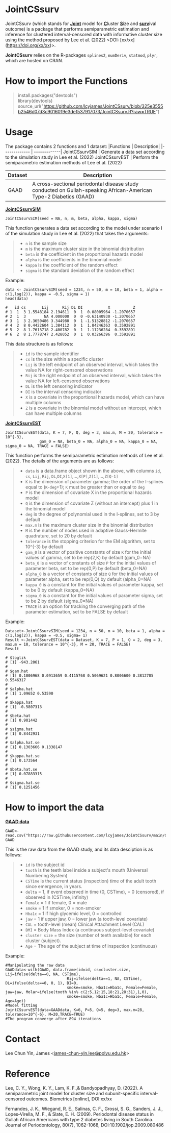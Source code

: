 # JointCSsurv #
JointCSsurv (which stands for <ins>**Joint**</ins> model for <ins>**C**</ins>luster <ins>**S**</ins>ize and <ins>**surv**</ins>ival outcome) is a package that performs semiparametric estimation and inference for clustered interval-censored data with informative cluster size using the method proposed by Lee et al. (2022) <DOI: [xx/xx] (https://doi.org/xx/xx)>.

**JointCSsurv** relies on the R-packages `splines2`, `numDeriv`, `statmod`, `plyr`, which are hosted on CRAN.

# How to import the Functions #
> install.packages("devtools")<br />
> library(devtools) <br /> 
> source_url("https://github.com/lcyjames/JointCSsurv/blob/325e3555b2546d07d3c9016019e3def537917073/JointCSsurv.R?raw=TRUE")

# Usage #
The package contains 2 functions and 1 dataset:
|Functions  | Description|
|------------- | -------------|
JointCSsurvSIM  | Generate a data set according to the simulation study in Lee et al. (2022)
JointCSsurvEST  | Perform the semiparametric estimation methods of Lee et al. (2022)

|Dataset | Description|
|------------- | -------------|
GAAD | A cross-sectional periodontal disease study conducted on Gullah-speaking African-American Type-2 Diabetics (GAAD)

<ins>**JointCSsurvSIM**</ins>

```
JointCSsurvSIM(seed = NA, n, m, beta, alpha, kappa, sigma)
```
This function generates a data set according to the model under scenario I of the simulation study in Lee et al. (2022) that takes the arguments:
>- `n` is the sample size
>- `m` is the maximum cluster size in the binomial distribution
>- `beta` is the coefficient in the proportional hazards model
>- `alpha` is the coefficients in the binomial model
>- `kappa` is the coefficient of the random effect
>- `sigma` is the standard deviation of the random effect

Example:
```
data <- JointCSsurvSIM(seed = 1234, n = 50, m = 10, beta = 1, alpha = c(1,log(2)), kappa = -0.5, sigma = 1)
head(data)

#   id cs       Lij      Rij DL DI           X          Z
# 1  1  3 1.5548184 2.194611  0  1  0.08005964 -1.2070657
# 2  1  3        NA 4.000000  0  0 -0.63140930 -1.2070657
# 3  1  3 2.3650486 3.344980  0  1 -1.51328812 -1.2070657
# 4  2  8 0.4422604 1.384112  0  1  1.84246363  0.3592891
# 5  2  8 1.7613718 2.400782  0  1  1.11236284  0.3592891
# 6  2  8 1.7778747 2.428052  0  1  0.03266396  0.3592891
```

This data structure is as follows:
>- `id` is the sample identifier
>- `cs` is the size within a specific cluster
>- `Lij` is the left endpoint of an observed interval, which takes the value NA for right-censored observations
>- `Rij` is the right endpoint of an observed interval, which takes the value NA for left-censored observations
>- `DL` is the left censoring indicator
>- `DI` is the interval censoring indicator
>- `X` is a covariate in the proportional hazards model, which can have multiple columns
>- `Z` is a covariate in the binomial model without an intercept, which can have multiple columns


<ins>**JointCSsurvEST**</ins>

```
JointCSsurvEST(data, K = 7, P, Q, deg = 3, max.m, M = 20, tolerance = 10^{-3}, 
               gam_0 = NA, beta_0 = NA, alpha_0 = NA, kappa_0 = NA, sigma_0 = NA, TRACE = FALSE)
```
This function performs the semiparametric estimation methods of Lee et al. (2022). The details of the arguments are as follows:
>- `data` is a data.frame object shown in the above, with columns `id`, `cs`, `Lij`, `Rij`, `DL`,`DI`,`X[1]`,...,`X[P]`,`Z[1]`,...,`Z[Q-1]`
>- `K` is the dimension of parameter gamma; the order of the I-splines equal to (`K`-`deg`+1); `K` must be greater than or equal to `deg`
>- `P` is the dimension of covariate X in the proportional hazards model
>- `Q` is the dimension of covariate Z (without an intercept) plus 1 in the binomial model 
>- `deg` is the degree of polynomial used in the I-splines, set to 3 by default
>- `max.m` is the maximum cluster size in the binomial distribution
>- `M` is the number of nodes used in adaptive Gauss-Hermite quadrature, set to 20 by default
>- `tolerance` is the stopping criterion for the EM algorithm, set to 10^{-3} by default
>- `gam_0` is a vector of positive constants of size `K` for the initial values of gamma, set to be rep(2,K) by default (gam_0=NA)
>- `beta_0` is a vector of constants of size `P` for the initial values of parameter beta, set to be rep(0,P) by default (beta_0=NA)
>- `alpha_0` is a vector of constants of size `Q` for the initial values of parameter alpha, set to be rep(0,Q) by default (alpha_0=NA)
>- `kappa_0` is a constant for the initial values of parameter kappa, set to be 0 by default (kappa_0=NA)
>- `sigma_0` is a constant for the initial values of parameter sigma, set to be 2 by default (sigma_0=NA)
>- `TRACE` is an option for tracking the converging path of the parameter estimation, set to be FALSE by default

Example:
```
Dataset<-JointCSsurvSIM(seed = 1234, n = 50, m = 10, beta = 1, alpha = c(1,log(2)), kappa = -0.5, sigma= 1)
Result <-JointCSsurvEST(data = Dataset, K = 7, P = 1, Q = 2, deg = 3, max.m = 10, tolerance = 10^{-3}, M = 20, TRACE = FALSE)
Result

# $loglik
# [1] -943.2061
# 
# $gam.hat
# [1] 0.1006968 0.0913659 0.4115768 0.5069621 0.8006600 0.3812705 0.5546317
# 
# $alpha.hat
# [1] 1.09652 0.53590
# 
# $kappa.hat
# [1] -0.5807313
# 
# $beta.hat
# [1] 0.901442
# 
# $sigma.hat
# [1] 0.8442931
# 
# $alpha.hat.se
# [1] 0.1303666 0.1338147
# 
# $kappa.hat.se
# [1] 0.173564
# 
# $beta.hat.se
# [1] 0.07883315
# 
# $sigma.hat.se
# [1] 0.1251456
```

# How to import the data
<ins>**GAAD data**</ins>

```
GAAD<-read.csv("https://raw.githubusercontent.com/lcyjames/JointCSsurv/main/GAAD.csv")
GAAD
```

This is the raw data from the GAAD study, and its data desciption is as follows:
>- `id` is the subject id
>- `tooth` is the teeth label inside a subject's mouth (Universal Numbering System)
>- `CSTime` is the current status (inspection) time of the adult tooth since emergence, in years.
>- `delta` = 1, if event observed in time (0, CSTime), = 0 (censored), if observed in (CSTime, infinity)
>- `Female` = 1 if female, 0 = male
>- `smoke` = 1 if smoker, 0 = non-smoker
>- `Hba1c` = 1 if high glycemic level, 0 = controlled
>- `jaw` = 1 if upper jaw, 0 = lower jaw (a tooth-level covariate)
>- `CAL` = tooth-level (mean) Clinical Attachment Level (CAL) 
>- `BMI` = Body Mass Index (a continuous subject-level covariate)
>- `cluster size` = the size (number of teeth available) for each cluster (subject). 
>- `Age` = The age of the subject at time of inspection (continuous)

Example:
```
#Manipulating the raw data
GAADdata<-with(GAAD, data.frame(id=id, cs=cluster.size, Lij=ifelse(delta==0, NA, CSTime), 
                           Rij=ifelse(delta==1, NA, CSTime), DL=ifelse(delta==0, 0, 1), DI=0, 
                           smoke=smoke, Hba1c=Hba1c, Female=Female, jaw=jaw, Molar=ifelse(tooth %in% c(2:5,12:15,18:21,28:31),1,0),
                           smoke=smoke, Hba1c=Hba1c, Female=Female, Age=Age))
#Model fitting
JointCSsurvEST(data=GAADdata, K=6, P=5, Q=5, deg=3, max.m=28, tolerance=10^{-6}, M=20,TRACE=TRUE) 
#The program converge after 894 iterations
```


# Contact #
Lee Chun Yin, James <<james-chun-yin.lee@polyu.edu.hk>>

# Reference #
Lee, C. Y., Wong, K. Y., Lam, K. F.,& Bandyopadhyay, D. (2022). A semiparametric joint model for cluster size and subunit-specific interval-censored
outcomes. Biometrics [online], DOI:xx/xx

Fernandes, J. K., Wiegand, R. E., Salinas, C. F., Grossi, S. G., Sanders, J. J., Lopes‐Virella, M. F., & Slate, E. H. (2009). Periodontal disease status in Gullah African Americans with type 2 diabetes living in South Carolina. Journal of Periodontology, 80(7), 1062-1068, DOI:10.1902/jop.2009.080486

